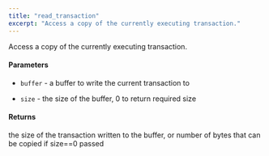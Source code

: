 ```yaml
---
title: "read_transaction"
excerpt: "Access a copy of the currently executing transaction."
---
```

Access a copy of the currently executing transaction.

#### Parameters
* `buffer` - a buffer to write the current transaction to 

* `size` - the size of the buffer, 0 to return required size 

#### Returns
the size of the transaction written to the buffer, or number of bytes that can be copied if size==0 passed